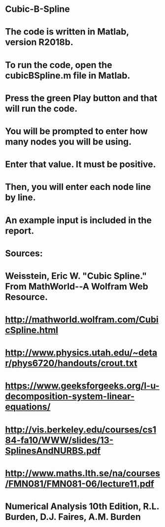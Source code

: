 # Cubic-B-Spline
#
# The code is written in Matlab, version R2018b.
# To run the code, open the cubicBSpline.m file in Matlab. 
# Press the green Play button and that will run the code.

# You will be prompted to enter how many nodes you will be using.
# Enter that value. It must be positive.

# Then, you will enter each node line by line.
# An example input is included in the report.

# Sources:

# Weisstein, Eric W. "Cubic Spline." From MathWorld--A Wolfram Web Resource.
# http://mathworld.wolfram.com/CubicSpline.html 
#
# http://www.physics.utah.edu/~detar/phys6720/handouts/crout.txt 
#
# https://www.geeksforgeeks.org/l-u-decomposition-system-linear-equations/ 
#
# http://vis.berkeley.edu/courses/cs184-fa10/WWW/slides/13-SplinesAndNURBS.pdf 
#
# http://www.maths.lth.se/na/courses/FMN081/FMN081-06/lecture11.pdf
#
# Numerical Analysis 10th Edition, R.L. Burden, D.J. Faires, A.M. Burden